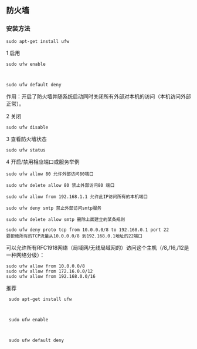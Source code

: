 ## 防火墙

### 安装方法

	sudo apt-get install ufw

1 启用 

	sudo ufw enable

 

	sudo ufw default deny 
 
作用：开启了防火墙并随系统启动同时关闭所有外部对本机的访问（本机访问外部正常）。

2 关闭
 
	sudo ufw disable 

 

3 查看防火墙状态
	
	sudo ufw status 

 

4 开启/禁用相应端口或服务举例
	
	sudo ufw allow 80 允许外部访问80端口
 
	sudo ufw delete allow 80 禁止外部访问80 端口
	
	sudo ufw allow from 192.168.1.1 允许此IP访问所有的本机端口
	
	sudo ufw deny smtp 禁止外部访问smtp服务
	
	sudo ufw delete allow smtp 删除上面建立的某条规则

	sudo ufw deny proto tcp from 10.0.0.0/8 to 192.168.0.1 port 22 
	要拒绝所有的TCP流量从10.0.0.0/8 到192.168.0.1地址的22端口

 

 可以允许所有RFC1918网络（局域网/无线局域网的）访问这个主机（/8,/16,/12是一种网络分级）：
	
	sudo ufw allow from 10.0.0.0/8
	sudo ufw allow from 172.16.0.0/12
	sudo ufw allow from 192.168.0.0/16


推荐
	
	 sudo apt-get install ufw
	
	 
	
	 sudo ufw enable
	
	 
	
	 sudo ufw default deny 
